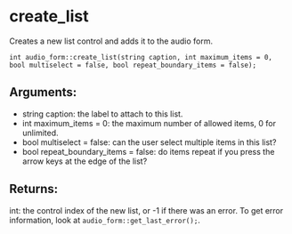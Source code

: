 # create_list
Creates a new list control and adds it to the audio form.

`int audio_form::create_list(string caption, int maximum_items = 0, bool multiselect = false, bool repeat_boundary_items = false);`

## Arguments:
* string caption: the label to attach to this list.
* int maximum_items = 0: the maximum number of allowed items, 0 for unlimited.
* bool multiselect = false: can the user select multiple items in this list?
* bool repeat_boundary_items = false: do items repeat if you press the arrow keys at the edge of the list?

## Returns:
int: the control index of the new list, or -1 if there was an error. To get error information, look at `audio_form::get_last_error();`.
